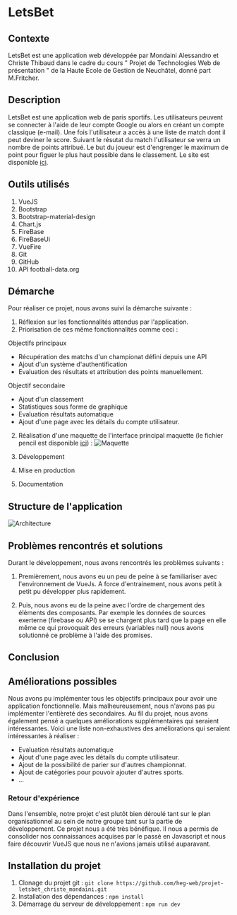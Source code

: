 # LetsBet
## Contexte 
LetsBet est une application web développée par Mondaini Alessandro et Christe Thibaud 
dans le cadre du cours " Projet de Technologies Web de présentation " de la Haute Ecole de Gestion de Neuchâtel, donné part M.Fritcher.

## Description
LetsBet est une application web de paris sportifs. Les utilisateurs peuvent se connecter à l'aide de leur compte Google ou alors en créant un compte classique (e-mail). Une fois l'utilisateur a accès à une liste de match dont il peut deviner le score. Suivant le résutat du match l'utilisateur se verra un nombre de points attribué. Le but du joueur est d'engrenger le maximum de point pour figuer le plus haut possible dans le classement. Le site est disponible [ici](https://heg-web.github.io/projet-letsbet_christe_mondaini/#/login). 

## Outils utilisés
1. VueJS
2. Bootstrap
3. Bootstrap-material-design
4. Chart.js
5. FireBase
6. FireBaseUi
7. VueFire
8. Git
9. GitHub
10. API football-data.org

## Démarche
Pour réaliser ce projet, nous avons suivi la démarche suivante :
1. Réflexion sur les fonctionnalités attendus par l'application. 
2. Priorisation de ces même fonctionnalités comme ceci : 

Objectifs principaux
- Récupération des matchs d'un championat défini depuis une API 
- Ajout d'un système d'authentification 
- Evaluation des résultats et attribution des points manuellement. 

Objectif secondaire 
- Ajout d'un classement
- Statistiques sous forme de graphique
- Evaluation résultats automatique 
- Ajout d'une page avec les détails du compte utilisateur.

2. Réalisation d'une maquette de l'interface principal maquette (le fichier pencil est disponible [ici](https://github.com/heg-web/projet-letsbet_christe_mondaini/tree/master/doc/)) : 
![Maquette](https://raw.githubusercontent.com/heg-web/projet-letsbet_christe_mondaini/master/doc/Home-maquette.PNG)

3. Développement
4. Mise en production
5. Documentation

## Structure de l'application
![Architecture](https://raw.githubusercontent.com/heg-web/projet-letsbet_christe_mondaini/master/doc/architecture.PNG)

## Problèmes rencontrés et solutions
Durant le développement, nous avons rencontrés les problèmes suivants : 

1. Premièrement, nous avons eu un peu de peine à se familiariser avec l'environnement de VueJs. A force d'entrainement, nous avons petit à petit pu développer plus rapidement.

2. Puis, nous avons eu de la peine avec l'ordre de chargement des éléments des composants. Par exemple les données de sources exerterne (firebase ou API) se se chargent plus tard que la page en elle même ce qui provoquait des erreurs (variables null) nous avons solutionné ce problème à l'aide des promises.   

## Conclusion
## Améliorations possibles
Nous avons pu implémenter tous les objectifs principaux pour avoir une application fonctionnelle. Mais malheureusement, nous n'avons pas pu implémenter l'entièreté des secondaires. Au fil du projet, nous avons également pensé a quelques améliorations supplémentaires qui seraient intéressantes. Voici une liste non-exhaustives des améliorations qui seraient intéressantes à réaliser : 

- Evaluation résultats automatique 
- Ajout d'une page avec les détails du compte utilisateur.
- Ajout de la possibilité de parier sur d'autres championnat. 
- Ajout de catégories pour pouvoir ajouter d'autres sports. 
- ...

### Retour d'expérience
Dans l'ensemble, notre projet c'est plutôt bien déroulé tant sur le plan organisationnel au sein de notre groupe tant sur la partie de développement. Ce projet nous a été très bénéfique. Il nous a permis de consolider nos connaissances acquises par le passé en Javascript et nous faire découvrir VueJS que nous ne n'avions jamais utilisé auparavant. 


## Installation du projet
1. Clonage du projet git : ```git clone https://github.com/heg-web/projet-letsbet_christe_mondaini.git```
2. Installation des dépendances : ```npm install```
3. Démarrage du serveur de développement : ```npm run dev```

